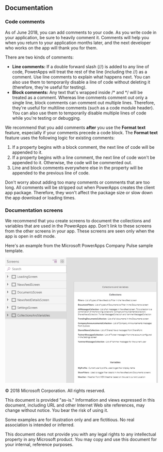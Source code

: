 ## Documentation

### Code comments

As of June 2018, you can add comments to your code. As you write code in your application, be sure to heavily comment it. Comments will help you when you return to your application months later, and the next developer who works on the app will thank you for them.

There are two kinds of comments:

- **Line comments:** If a double forward slash (//) is added to any line of code, PowerApps will treat the rest of the line (including the //) as a comment. Use line comments to explain what happens next. You can also use them to temporarily disable a line of code without deleting it (therefore, they&#39;re useful for testing).
- **Block comments:** Any text that&#39;s wrapped inside /\* and \*/ will be treated as a comment. Whereas line comments comment out only a single line, block comments can comment out multiple lines. Therefore, they&#39;re useful for multiline comments (such as a code module header). You can also use them to temporarily disable multiple lines of code while you&#39;re testing or debugging.

We recommend that you add comments **after** you use the **Format text** feature, especially if your comments precede a code block. The **Format text** feature uses the following logic for existing comments:

1. If a property begins with a block comment, the next line of code will be appended to it.
2. If a property begins with a line comment, the next line of code won&#39;t be appended to it. Otherwise, the code will be commented out.
3. Line and block comments everywhere else in the property will be appended to the previous line of code.

Don&#39;t worry about adding too many comments or comments that are too long. All comments will be stripped out when PowerApps creates the client app package. Therefore, they won&#39;t affect the package size or slow down the app download or loading times.

### Documentation screens

We recommend that you create screens to document the collections and variables that are used in the PowerApps app. Don&#39;t link to these screens from the other screens in your app. These screens are seen only when the app is open in edit mode.

Here&#39;s an example from the Microsoft PowerApps Company Pulse sample template.

![Image](.\images\image044.png )

© 2018 Microsoft Corporation. All rights reserved.

This document is provided &quot;as-is.&quot; Information and views expressed in this document, including URL and other Internet Web site references, may change without notice. You bear the risk of using it.

Some examples are for illustration only and are fictitious. No real association is intended or inferred.

This document does not provide you with any legal rights to any intellectual property in any Microsoft product. You may copy and use this document for your internal, reference purposes.